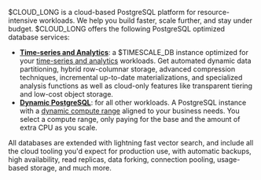 $CLOUD_LONG is a cloud-based PostgreSQL platform for resource-intensive workloads. We help you build faster, 
scale further, and stay under budget. $CLOUD_LONG offers the following PostgreSQL optimized database services:

- **[Time-series and Analytics][create-service]**: a $TIMESCALE_DB instance optimized for your
  [time-series and analytics][what-is-time-series] workloads. Get automated dynamic data partitioning, hybrid 
  row-columnar storage, advanced compression techniques, incremental up-to-date materializations, and specialized 
  analysis functions as well as cloud-only features like transparent tiering and low-cost object storage.
- **[Dynamic PostgreSQL][create-service]**: for all other workloads. A PostgreSQL instance with a
  [dynamic compute range][what-is-dynamic-postgres] aligned to your business needs. You select a compute range, only 
  paying for the base and the amount of extra CPU as you scale.

All databases are extended with lightning fast vector search, and include all the cloud tooling you'd expect for production use,
with automatic backups, high availability, read replicas, data forking, connection pooling, usage-based storage, and much more.

[what-is-time-series]: https://www.timescale.com/blog/what-is-a-time-series-database/#what-is-a-time-series-database
[what-is-dynamic-postgres]: https://www.timescale.com/dynamic-postgresql
[create-service]: /getting-started/:currentVersion:/services/
